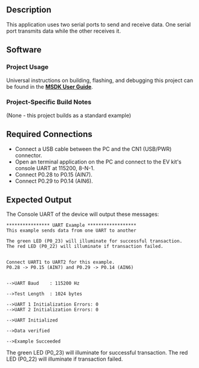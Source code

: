 ## Description

This application uses two serial ports to send and receive data.  One serial port transmits data while the other receives it.


## Software

### Project Usage

Universal instructions on building, flashing, and debugging this project can be found in the **[MSDK User Guide](https://analog-devices-msdk.github.io/msdk/USERGUIDE/)**.

### Project-Specific Build Notes

(None - this project builds as a standard example)

## Required Connections

-   Connect a USB cable between the PC and the CN1 (USB/PWR) connector.
-   Open an terminal application on the PC and connect to the EV kit's console UART at 115200, 8-N-1.
-   Connect P0.28 to P0.15 (AIN7).
-   Connect P0.29 to P0.14 (AIN6).

## Expected Output

The Console UART of the device will output these messages:

```
**************** UART Example ******************
This example sends data from one UART to another

The green LED (P0_23) will illuminate for successful transaction.
The red LED (P0_22) will illuminate if transaction failed.


Connect UART1 to UART2 for this example.
P0.28 -> P0.15 (AIN7) and P0.29 -> P0.14 (AIN6)


-->UART Baud    : 115200 Hz

-->Test Length  : 1024 bytes

-->UART 1 Initialization Errors: 0
-->UART 2 Initialization Errors: 0

-->UART Initialized

-->Data verified

-->Example Succeeded

```

The green LED (P0_23) will illuminate for successful transaction.
The red LED (P0_22) will illuminate if transaction failed.
